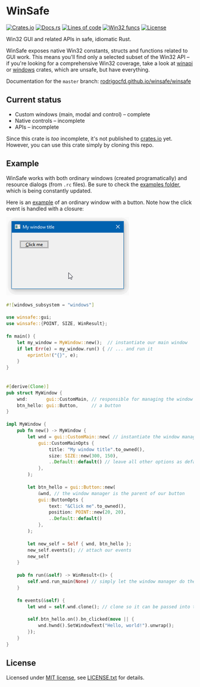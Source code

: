 # WinSafe

[![Crates.io](https://img.shields.io/crates/v/winsafe.svg)](https://crates.io/crates/winsafe "Link to crates.io")
[![Docs.rs](https://docs.rs/winsafe/badge.svg)](https://docs.rs/winsafe "Link to docs.rs")
[![Lines of code](https://tokei.rs/b1/github/rodrigocfd/winsafe)](https://github.com/rodrigocfd/winsafe "Total lines of source code")
[![Win32 funcs](https://img.shields.io/badge/win32_funcs-208-10bb10.svg)](https://rodrigocfd.github.io/winsafe/winsafe/#native-function-calls "Number of native Win32 functions available via safe FFI")
[![License](https://img.shields.io/crates/l/winsafe.svg)](https://github.com/rodrigocfd/winsafe "Project license")

Win32 GUI and related APIs in safe, idiomatic Rust.

WinSafe exposes native Win32 constants, structs and functions related to GUI work. This means you'll find only a selected subset of the Win32 API – if you're looking for a comprehensive Win32 coverage, take a look at [winapi](https://crates.io/crates/winapi) or [windows](https://crates.io/crates/windows) crates, which are unsafe, but have everything.

Documentation for the `master` branch: [rodrigocfd.github.io/winsafe/winsafe](https://rodrigocfd.github.io/winsafe/winsafe/)

## Current status

* Custom windows (main, modal and control) – complete
* Native controls – incomplete
* APIs – incomplete

Since this crate is *too* incomplete, it's not published to [crates.io](https://crates.io/crates/winsafe) yet. However, you can use this crate simply by cloning this repo.

## Example

WinSafe works with both ordinary windows (created programatically) and resource dialogs (from `.rc` files). Be sure to check the [examples folder](examples/), which is being constantly updated.

Here is an [example](examples/01_button_click/) of an ordinary window with a button. Note how the click event is handled with a closure:

![Example 01](examples/01_button_click/screen.gif)

```rust
#![windows_subsystem = "windows"]

use winsafe::gui;
use winsafe::{POINT, SIZE, WinResult};

fn main() {
    let my_window = MyWindow::new();  // instantiate our main window
    if let Err(e) = my_window.run() { // ... and run it
        eprintln!("{}", e);
    }
}


#[derive(Clone)]
pub struct MyWindow {
    wnd:       gui::CustomMain, // responsible for managing the window
    btn_hello: gui::Button,     // a button
}

impl MyWindow {
    pub fn new() -> MyWindow {
        let wnd = gui::CustomMain::new( // instantiate the window manager
            gui::CustomMainOpts {
                title: "My window title".to_owned(),
                size: SIZE::new(300, 150),
                ..Default::default() // leave all other options as default
            },
        );

        let btn_hello = gui::Button::new(
            &wnd, // the window manager is the parent of our button
            gui::ButtonOpts {
                text: "&Click me".to_owned(),
                position: POINT::new(20, 20),
                ..Default::default()
            },
        );

        let new_self = Self { wnd, btn_hello };
        new_self.events(); // attach our events
        new_self
    }

    pub fn run(&self) -> WinResult<()> {
        self.wnd.run_main(None) // simply let the window manager do the hard work
    }

    fn events(&self) {
        let wnd = self.wnd.clone(); // clone so it can be passed into the closure

        self.btn_hello.on().bn_clicked(move || {
            wnd.hwnd().SetWindowText("Hello, world!").unwrap();
        });
    }
}
```

## License

Licensed under [MIT license](https://opensource.org/licenses/MIT), see [LICENSE.txt](LICENSE.txt) for details.
